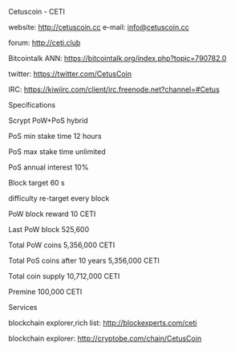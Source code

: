 
Cetuscoin - CETI

website: http://cetuscoin.cc
e-mail: info@cetuscoin.cc

forum: http://ceti.club

Bitcointalk ANN: https://bitcointalk.org/index.php?topic=790782.0

twitter: https://twitter.com/CetusCoin

IRC: https://kiwiirc.com/client/irc.freenode.net?channel=#Cetus


Specifications

Scrypt PoW+PoS hybrid

PoS min stake time 12 hours

PoS max stake time unlimited

PoS annual interest 10%

Block target 60 s

difficulty re-target every block

PoW block reward 10 CETI

Last PoW block 525,600

Total PoW coins 5,356,000 CETI

Total PoS coins after 10 years	5,356,000 CETI

Total coin supply 10,712,000 CETI

Premine 100,000 CETI

Services

blockchain explorer,rich list: http://blockexperts.com/ceti

blockchain explorer: http://cryptobe.com/chain/CetusCoin



